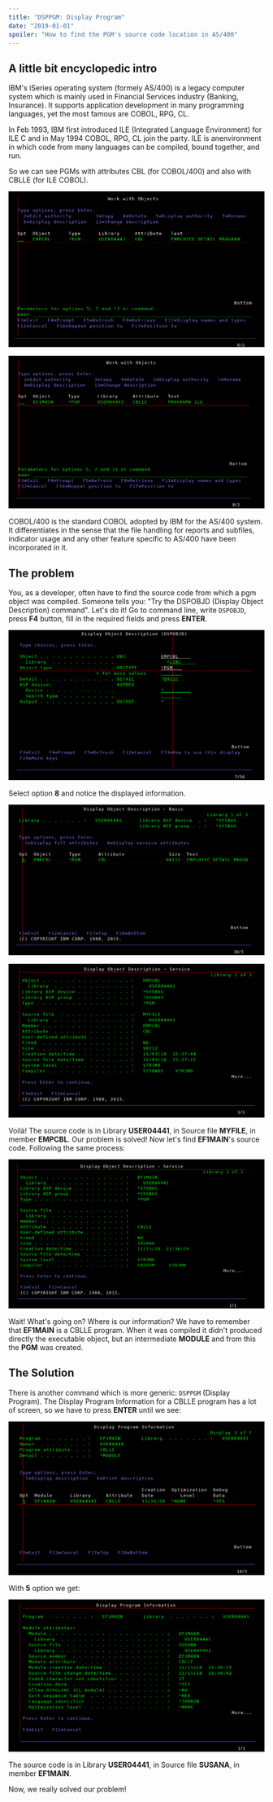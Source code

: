 ```yaml
---
title: "DSPPGM: Display Program"
date: "2019-01-01"
spoiler: "How to find the PGM's source code location in AS/400"
---
```


## A little bit encyclopedic intro

IBM's iSeries operating system (formely AS/400) is a legacy computer system which is mainly used in Financial Services industry (Banking, Insurance). It supports application development in many programming languages, yet the most famous are COBOL, RPG, CL.

In Feb 1993, IBM first introduced ILE (Integrated Language Environment) for ILE C and in May 1994 COBOL, RPG, CL join the party. ILE is anenvironment in which code from many languages can be compiled, bound together, and run.

So we can see PGMs with attributes CBL (for COBOL/400) and also with CBLLE (for ILE COBOL).

![WRKOBJ_EMPCBL](./WRKOBJ_EMPCBL.png)

![WRKOBJ_EF1MAIN](./WRKOBJ_EF1MAIN.png)

COBOL/400 is the standard COBOL adopted by IBM for the AS/400 system. It differentiates in the sense that the file handling for reports and subfiles, indicator usage and any other feature specific to AS/400 have been incorporated in it.

## The problem

You, as a developer, often have to find the source code from which a pgm object was compiled. Someone tells you: "Try the DSPOBJD (Display Object Description) command". Let's do it! Go to command line, write `DSPOBJD`, press **F4** button, fill in the required fields and press **ENTER**.

![DSPOBJD_EMPCBL](./DSPOBJD_EMPCBL.png)

Select option **8** and notice the displayed information.

![DSPOBJD_EMPCBL_basic](./DSPOBJD_EMPCBL_basic.png)

![DSPOBJD_EMPCBL_service](./DSPOBJD_EMPCBL_service.png)

Voilà! The source code is in Library **USER04441**, in Source file **MYFILE**, in member **EMPCBL**. Our problem is solved! Now let's find **EF1MAIN**'s source code. Following the same process:

![DSPOBJD_EF1MAIN_service](./DSPOBJD_EF1MAIN_service.png)

Wait! What's going on? Where is our information? We have to remember that **EF1MAIN** is a CBLLE program. When it was compiled it didn't produced directly the executable object, but an intermediate **MODULE** and from this the **PGM** was created.

## The Solution

There is another command which is more generic: `DSPPGM` (Display Program). The Display Program Information for a CBLLE program has a lot of screen, so we have to press **ENTER** until we see:

![DSPPGM_EF1MAIN_inf1](./DSPPGM_EF1MAIN_inf1.png)

With **5** option we get:

![DSPPGM_EF1MAIN_inf2](./DSPPGM_EF1MAIN_inf2.png)

The source code is in Library **USER04441**, in Source file **SUSANA**, in member **EF1MAIN**.

Now, we really solved our problem!
